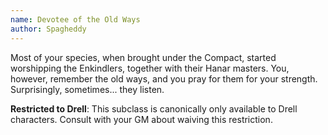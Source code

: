 ```yaml
---
name: Devotee of the Old Ways
author: Spagheddy
---
```

Most of your species, when brought under the Compact, started worshipping the Enkindlers, together with their
Hanar masters. You, however, remember the old ways, and you pray for them for your strength. Surprisingly, sometimes... they listen.

__Restricted to Drell__: This subclass is canonically only available to Drell characters. Consult with your GM about waiving this restriction.
